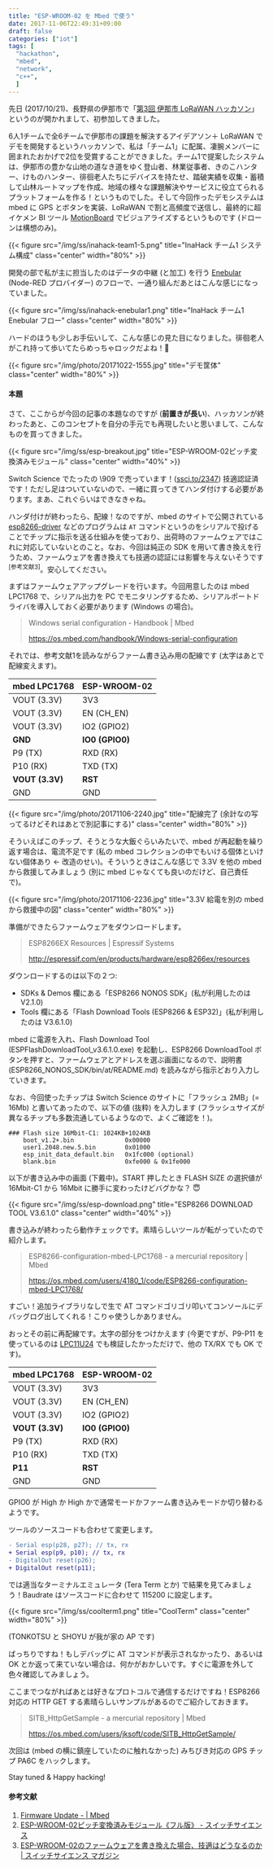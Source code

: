 ```yaml
---
title: "ESP-WROOM-02 を Mbed で使う"
date: 2017-11-06T22:49:31+09:00
draft: false
categories: ["iot"]
tags: [
  "hackathon",
  "mbed",
  "network",
  "c++",
  ]
---
```


先日 (2017/10/21)、長野県の伊那市で「[第3回 伊那市 LoRaWAN ハッカソン](https://uhuru.connpass.com/event/65550/)」というのが開かれまして、初参加してきました。

6人1チームで全6チームで伊那市の課題を解決するアイデアソン＋ LoRaWAN でデモを開発するというハッカソンで、私は「チーム1」に配属、凄腕メンバーに囲まれたおかげで2位を受賞することができました。チーム1で提案したシステムは、伊那市の豊かな山地の道なき道をゆく登山者、林業従事者、きのこハンター、けものハンター、徘徊老人たちにデバイスを持たせ、踏破実績を収集・蓄積して山林ルートマップを作成、地域の様々な課題解決やサービスに役立てられるプラットフォームを作る！というものでした。そして今回作ったデモシステムは mbed に GPS とボタンを実装、LoRaWAN で割と高頻度で送信し、最終的に超イケメン BI ツール [MotionBoard](http://www.wingarc.com/product/motionboard/) でビジュアライズするというものです (ドローンは構想のみ)。

{{< figure src="/img/ss/inahack-team1-5.png" title="InaHack チーム1 システム構成" class="center" width="80%" >}}

開発の部で私が主に担当したのはデータの中継 (と加工) を行う [Enebular](https://enebular.com/) (Node-RED プロバイダー) のフローで、一通り組んだあとはこんな感じになっていました。

{{< figure src="/img/ss/inahack-enebular1.png" title="InaHack チーム1 Enebular フロー" class="center" width="80%" >}}

ハードのほうも少しお手伝いして、こんな感じの見た目になりました。徘徊老人がこれ持って歩いてたらめっちゃロックだよね！:metal:

{{< figure src="/img/photo/20171022-1555.jpg" title="デモ筐体" class="center" width="80%" >}}

#### 本題

さて、ここからが今回の記事の本題なのですが (**前置きが長い**)、ハッカソンが終わったあと、このコンセプトを自分の手元でも再現したいと思いまして、こんなものを買ってきました。

{{< figure src="/img/ss/esp-breakout.jpg" title="ESP-WROOM-02ピッチ変換済みモジュール" class="center" width="40%" >}}

Switch Science でたったの \909 で売っています！([ssci.to/2347](http://ssci.to/2347)) 技適認証済です！ただし足はついていないので、一緒に買ってきてハンダ付けする必要があります。まあ、これぐらいはできなきゃね。

ハンダ付けが終わったら、配線！なのですが、mbed のサイトで公開されている [esp8266-driver](https://os.mbed.com/teams/ESP8266/) などのプログラムは `AT` コマンドというのをシリアルで投げることでチップに指示を送る仕組みを使っており、出荷時のファームウェアではこれに対応していないとのこと。なお、今回は純正の SDK を用いて書き換えを行うため、ファームウェアを書き換えても技適の認証には影響を与えないそうです<sup>[参考文献3]</sup>。安心してください。

まずはファームウェアアップグレードを行います。今回用意したのは mbed LPC1768 で、シリアル出力を PC でモニタリングするため、シリアルポートドライバを導入しておく必要があります (Windows の場合)。

> Windows serial configuration - Handbook | Mbed
> 
> https://os.mbed.com/handbook/Windows-serial-configuration

それでは、参考文献1を読みながらファーム書き込み用の配線です (太字はあとで配線変えます)。

| mbed LPC1768    | ESP-WROOM-02    |
| --------------- | --------------- |
| VOUT (3.3V)     | 3V3             |
| VOUT (3.3V)     | EN (CH_EN)      |
| VOUT (3.3V)     | IO2 (GPIO2)     |
| **GND**         | **IO0 (GPIO0)** |
| P9 (TX)         | RXD (RX)        |
| P10 (RX)        | TXD (TX)        |
| **VOUT (3.3V)** | **RST**         |
| GND             | GND             |

{{< figure src="/img/photo/20171106-2240.jpg" title="配線完了 (余計なの写ってるけどそれはあとで別記事にする)" class="center" width="80%" >}}

そういえばこのチップ、そうとうな大飯ぐらいみたいで、mbed が再起動を繰り返す場合は、電流不足です (私の mbed コレクションの中でもいける個体といけない個体あり ← 改造のせい)。そういうときはこんな感じで 3.3V を他の mbed から救援してみましょう (別に mbed じゃなくても良いのだけど、自己責任で)。

{{< figure src="/img/photo/20171106-2236.jpg" title="3.3V 給電を別の mbed から救援中の図" class="center" width="80%" >}}

準備ができたらファームウェアをダウンロードします。

> ESP8266EX Resources | Espressif Systems
> 
> http://espressif.com/en/products/hardware/esp8266ex/resources

ダウンロードするのは以下の２つ:

- SDKs & Demos 欄にある「ESP8266 NONOS SDK」(私が利用したのは  V2.1.0)
- Tools 欄にある「Flash Download Tools (ESP8266 & ESP32)」(私が利用したのは V3.6.1.0)

mbed に電源を入れ、Flash Download Tool (ESPFlashDownloadTool_v3.6.1.0.exe) を起動し、ESP8266 DownloadTool ボタンを押すと、ファームウェアとアドレスを選ぶ画面になるので、説明書 (ESP8266_NONOS_SDK/bin/at/README.md) を読みながら指示どおり入力していきます。

なお、今回使ったチップは Switch Science のサイトに「フラッシュ 2MB」(= 16Mb) と書いてあったので、以下の値 (抜粋) を入力します (フラッシュサイズが異なるチップも多数流通しているようなので、よくご確認を！)。

```
### Flash size 16Mbit-C1: 1024KB+1024KB
    boot_v1.2+.bin              0x00000
    user1.2048.new.5.bin        0x01000
    esp_init_data_default.bin   0x1fc000 (optional)
    blank.bin                   0xfe000 & 0x1fe000
```

以下が書き込み中の画面 (下戴中)。START 押したとき FLASH SIZE の選択値が 16Mbit-C1 から 16Mbit に勝手に変わったけどバグかな？ :innocent:

{{< figure src="/img/ss/esp-download.png" title="ESP8266 DOWNLOAD TOOL V3.6.1.0" class="center" width="40%" >}}

書き込みが終わったら動作チェックです。素晴らしいツールが転がっていたので紹介します。

> ESP8266-configuration-mbed-LPC1768 - a mercurial repository | Mbed
> 
> https://os.mbed.com/users/4180_1/code/ESP8266-configuration-mbed-LPC1768/

すごい！追加ライブラリなしで生で AT コマンドゴリゴリ叩いてコンソールにデバッグログ出してくれる！こりゃ使うしかありません。

おっとその前に再配線です。太字の部分をつけかえます (今更ですが、P9-P11 を使っているのは [LPC11U24](https://os.mbed.com/platforms/mbed-LPC11U24/) でも検証したかっただけで、他の TX/RX でも OK です)。

| mbed LPC1768    | ESP-WROOM-02    |
| --------------- | --------------- |
| VOUT (3.3V)     | 3V3             |
| VOUT (3.3V)     | EN (CH_EN)      |
| VOUT (3.3V)     | IO2 (GPIO2)     |
| **VOUT (3.3V)** | **IO0 (GPIO0)** |
| P9 (TX)         | RXD (RX)        |
| P10 (RX)        | TXD (TX)        |
| **P11**         | **RST**         |
| GND             | GND             |

GPIO0 が High か High かで通常モードかファーム書き込みモードか切り替わるようです。

ツールのソースコードも合わせて変更します。

```diff
- Serial esp(p28, p27); // tx, rx
+ Serial esp(p9, p10); // tx, rx
- DigitalOut reset(p26);
+ DigitalOut reset(p11);
```

では適当なターミナルエミュレータ (Tera Term とか) で結果を見てみましょう！Baudrate はソースコードに合わせて 115200 に設定します。

{{< figure src="/img/ss/coolterm1.png" title="CoolTerm" class="center" width="80%" >}}

(TONKOTSU と SHOYU が我が家の AP です)

ばっちりですね！もしデバッグに AT コマンドが表示されなかったり、あるいは OK とか返って来ていない場合は、何かがおかしいです。すぐに電源を外して色々確認してみましょう。

ここまでつながればあとは好きなプロトコルで通信するだけですね！ESP8266 対応の HTTP GET する素晴らしいサンプルがあるのでご紹介しておきます。

> SITB_HttpGetSample - a mercurial repository | Mbed
> 
> https://os.mbed.com/users/jksoft/code/SITB_HttpGetSample/

次回は (mbed の横に鎮座していたのに触れなかった) みちびき対応の GPS チップ PA6C をハックします。

Stay tuned & Happy hacking!

#### 参考文献

1. [Firmware Update -  | Mbed](https://os.mbed.com/teams/ESP8266/wiki/Firmware-Update)
2. [ESP-WROOM-02ピッチ変換済みモジュール《フル版》 - スイッチサイエンス](http://ssci.to/2347)
3. [ESP-WROOM-02のファームウェアを書き換えた場合、技適はどうなるのか | スイッチサイエンス マガジン](http://mag.switch-science.com/2016/01/20/esp-wroom-02_telec/)
